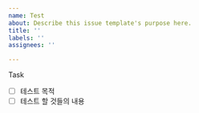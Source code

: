 ```yaml
---
name: Test
about: Describe this issue template's purpose here.
title: ''
labels: ''
assignees: ''

---
```


Task
- [ ] 테스트 목적
- [ ] 테스트 할 것들의 내용
